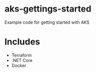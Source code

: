 # aks-gettings-started
Example code for getting started with AKS

# Includes
- Terraform
- .NET Core
- Docker

